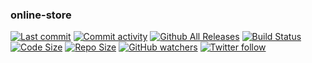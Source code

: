 ### online-store

[![Last commit](https://img.shields.io/github/last-commit/Stavkidisq/online-store)]()
[![Commit activity](https://img.shields.io/github/commit-activity/y/Stavkidisq/online-store)]()
[![Github All Releases](https://img.shields.io/github/downloads/Stavkidisq/online-store/total.svg)]()
[![Build Status](https://travis-ci.com/username/projectname.svg?branch=master)](https://travis-ci.com/Stavkidisq/online-store)
[![Code Size](https://img.shields.io/github/languages/code-size/Stavkidisq/online-store)]()
[![Repo Size](https://img.shields.io/github/repo-size/Stavkidisq/online-store)]()
[![GitHub watchers](https://img.shields.io/github/watchers/Stavkidisq/online-store?style=social)]()
[![Twitter follow](https://img.shields.io/twitter/follow/stavkidisq?style=social)]()
